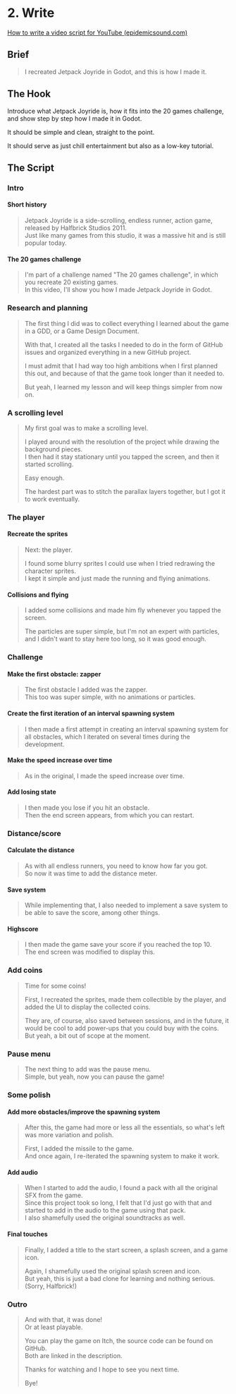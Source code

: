# 2. Write

[How to write a video script for YouTube (epidemicsound.com)](https://www.epidemicsound.com/blog/how-to-write-a-video-script-for-youtube/)

## Brief

> I recreated Jetpack Joyride in Godot, and this is how I made it.  

## The Hook

Introduce what Jetpack Joyride is, how it fits into the 20 games challenge, and show step by step how I made it in Godot.

It should be simple and clean, straight to the point.

It should serve as just chill entertainment but also as a low-key tutorial.

## The Script

### Intro

#### Short history

> Jetpack Joyride is a side-scrolling, endless runner, action game, released by Halfbrick Studios 2011.  
> Just like many games from this studio, it was a massive hit and is still popular today.  

#### The 20 games challenge

> I'm part of a challenge named "The 20 games challenge", in which you recreate 20 existing games.  
> In this video, I'll show you how I made Jetpack Joyride in Godot.  

### Research and planning

> The first thing I did was to collect everything I learned about the game in a GDD, or a Game Design Document.  
>
> With that, I created all the tasks I needed to do in the form of GitHub issues and organized everything in a new GitHub project.
>
> I must admit that I had way too high ambitions when I first planned this out, and because of that the game took longer than it needed to.
>
> But yeah, I learned my lesson and will keep things simpler from now on.  

### A scrolling level

> My first goal was to make a scrolling level.
>
> I played around with the resolution of the project while drawing the background pieces.  
> I then had it stay stationary until you tapped the screen, and then it started scrolling.
>
> Easy enough.
>
> The hardest part was to stitch the parallax layers together, but I got it to work eventually.  

### The player

#### Recreate the sprites

> Next: the player.
>
> I found some blurry sprites I could use when I tried redrawing the character sprites.  
> I kept it simple and just made the running and flying animations.  

#### Collisions and flying

> I added some collisions and made him fly whenever you tapped the screen.
>
> The particles are super simple, but I'm not an expert with particles, and I didn't want to stay here too long, so it was good enough.  

### Challenge

#### Make the first obstacle: zapper

> The first obstacle I added was the zapper.  
> This too was super simple, with no animations or particles.  

#### Create the first iteration of an interval spawning system

> I then made a first attempt in creating an interval spawning system for all obstacles, which I iterated on several times during the development.  

#### Make the speed increase over time

> As in the original, I made the speed increase over time.  

#### Add losing state

> I then made you lose if you hit an obstacle.  
> Then the end screen appears, from which you can restart.  

### Distance/score

#### Calculate the distance

> As with all endless runners, you need to know how far you got.  
> So now it was time to add the distance meter.  

#### Save system

> While implementing that, I also needed to implement a save system to be able to save the score, among other things.  

#### Highscore

> I then made the game save your score if you reached the top 10.  
> The end screen was modified to display this.  

### Add coins

> Time for some coins!
>
> First, I recreated the sprites, made them collectible by the player, and added the UI to display the collected coins.
>
> They are, of course, also saved between sessions, and in the future, it would be cool to add power-ups that you could buy with the coins.  
> But yeah, a bit out of scope at the moment.  

### Pause menu

> The next thing to add was the pause menu.  
> Simple, but yeah, now you can pause the game!  

### Some polish

#### Add more obstacles/improve the spawning system

> After this, the game had more or less all the essentials, so what's left was more variation and polish.
>
> First, I added the missile to the game.  
> And once again, I re-iterated the spawning system to make it work.  

#### Add audio

> When I started to add the audio, I found a pack with all the original SFX from the game.  
> Since this project took so long, I felt that I'd just go with that and started to add in the audio to the game using that pack.  
> I also shamefully used the original soundtracks as well.  

#### Final touches

> Finally, I added a title to the start screen, a splash screen, and a game icon.
>
> Again, I shamefully used the original splash screen and icon.  
> But yeah, this is just a bad clone for learning and nothing serious.  
> (Sorry, Halfbrick!)  

### Outro

> And with that, it was done!  
> Or at least playable.
>
> You can play the game on Itch, the source code can be found on GitHub.  
> Both are linked in the description.
>
> Thanks for watching and I hope to see you next time.
>
> Bye!  
